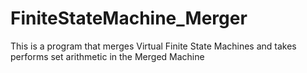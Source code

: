 # FiniteStateMachine_Merger
This is a program that merges Virtual Finite State Machines and takes performs set arithmetic in the Merged Machine
